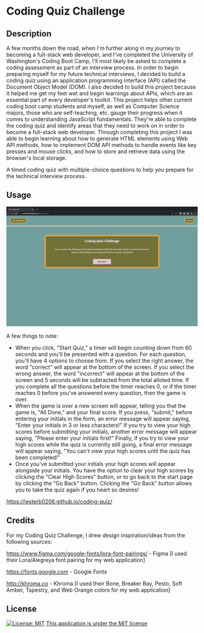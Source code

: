 # Coding Quiz Challenge

## Description

A few months down the road, when I'm further along in my journey to becoming a full-stack web developer, and I've completed the University of Washington's Coding Boot Camp, I'll most likely be asked to complete a coding assessment as part of an interview process. In order to begin preparing myself for my future technical interviews, I decided to build a coding quiz using an application programming interface (API) called the Document Object Model (DOM). I also decided to build this project because it helped me get my feet wet and begin learnings about APIs, which are an essential part of every developer's toolkit. This project helps other current coding boot camp students and myself, as well as Computer Science majors, those who are self-teaching, etc. gauge their progress when it comes to understanding JavaScript fundamentals. They're able to complete the coding quiz and identify areas that they need to work on in order to become a full-stack web developer. Through completing this project I was able to begin learning about how to generate HTML elements using Web API methods, how to implement DOM API methods to handle events like key presses and mouse clicks, and how to store and retrieve data using the browser's local storage.


A timed coding quiz with multiple-choice questions to help you prepare for the technical interview process.

## Usage

![Coding Quiz Challenge Screenshot](assets/images/coding-quiz.png)

A few things to note:

- When you click, "Start Quiz," a timer will begin counting down from 60 seconds and you'll be presented with a question. For each question, you'll have 4 options to choose from. If you select the right answer, the word "correct" will appear at the bottom of the screen. If you select the wrong answer, the word "incorrect" will appear at the bottom of the screen and 5 seconds will be subtracted from the total alloted time. If you complete all the questions before the timer reaches 0, or if the timer reaches 0 before you've answered every question, then the game is over.
- When the game is over a new screen will appear, telling you that the game is, "All Done," and your final score. If you press, "submit," before entering your initials in the form, an error message will appear saying, "Enter your initials in 3 or less characters!" If you try to view your high scores before submitting your initials, another error message will appear saying, "Please enter your initials first!" Finally, if you try to view your high scores while the quiz is currently still going, a final error message will appear saying, "You can't view your high scores until the quiz has been completed!"
- Once you've submitted your initials your high scores will appear alongside your initials. You have the option to clear your high scores by clicking the "Clear High Scores" button, or to go back to the start page by clicking the "Go Back" button. Clicking the "Go Back" button allows you to take the quiz again if you heart so desires!

https://jesterb0206.github.io/coding-quiz/

## Credits

For my Coding Quiz Challenge, I drew design inspiration/ideas from the following sources:

https://www.figma.com/google-fonts/lora-font-pairings/ - Figma [I used their Lora/Alegreya font pairing for my web application]

https://fonts.google.com - Google Fonts 

http://khroma.co - Khroma [I used their Bone, Breaker Bay, Pesto, Soft Amber, Tapestry, and Web Orange colors for my web application]

## License

[![License: MIT](https://img.shields.io/badge/License-MIT-yellow.svg)](https://opensource.org/licenses/MIT)
[This application is under the MIT license](https://opensource.org/licenses/MIT)
